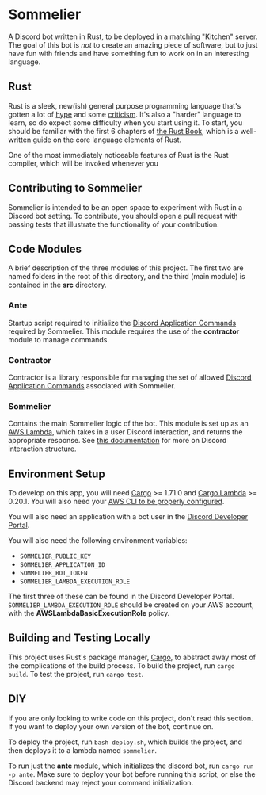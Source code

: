 # Sommelier
A Discord bot written in Rust, to be deployed in a matching "Kitchen" server. The goal of this bot is _not_ to create an amazing piece of software, but to just have fun with friends and have something fun to work on in an interesting language. 

## Rust
Rust is a sleek, new(ish) general purpose programming language that's gotten a lot of [hype](https://dev.to/somedood/rust-reviewed-is-the-hype-justified-1pa1) and some [criticism](https://www.reddit.com/r/rustjerk/). It's also a "harder" language to learn, so do expect some difficulty when you start using it. To start, you should be familiar with the first 6 chapters of [the Rust Book](https://doc.rust-lang.org/book/), which is a well-written guide on the core language elements of Rust.

One of the most immediately noticeable features of Rust is the Rust compiler, which will be invoked whenever you 

## Contributing to Sommelier
Sommelier is intended to be an open space to experiment with Rust in a Discord bot setting. To contribute, you should open a pull request with passing tests that illustrate the functionality of your contribution. 

## Code Modules
A brief description of the three modules of this project. The first two are named folders in the root of this directory, and the third (main module) is contained in the **src** directory.

### Ante
Startup script required to initialize the [Discord Application Commands](https://discord.com/developers/docs/interactions/application-commands) required by Sommelier. This module requires the use of the **contractor** module to manage commands.

### Contractor
Contractor is a library responsible for managing the set of allowed [Discord Application Commands](https://discord.com/developers/docs/interactions/application-commands) associated with Sommelier.

### Sommelier
Contains the main Sommelier logic of the bot. This module is set up as an [AWS Lambda](https://aws.amazon.com/lambda/), which takes in a user Discord interaction, and returns the appropriate response. See [this documentation](https://discord.com/developers/docs/interactions/receiving-and-responding) for more on Discord interaction structure.

## Environment Setup

To develop on this app, you will need [Cargo](https://github.com/rust-lang/cargo) >= 1.71.0 and [Cargo Lambda](https://www.cargo-lambda.info/) >= 0.20.1. You will also need your [AWS CLI to be properly configured](https://docs.aws.amazon.com/cli/latest/userguide/cli-chap-configure.html). 

You will also need an application with a bot user in the [Discord Developer Portal](https://discord.com/developers/applications). 

You will also need the following environment variables: 
- `SOMMELIER_PUBLIC_KEY`
- `SOMMELIER_APPLICATION_ID`
- `SOMMELIER_BOT_TOKEN`
- `SOMMELIER_LAMBDA_EXECUTION_ROLE`

The first three of these can be found in the Discord Developer Portal. `SOMMELIER_LAMBDA_EXECUTION_ROLE` should be created on your AWS account, with the **AWSLambdaBasicExecutionRole** policy. 

## Building and Testing Locally

This project uses Rust's package manager, [Cargo](https://doc.rust-lang.org/cargo/), to abstract away most of the complications of the build process. To build the project, run `cargo build`. To test the project, run `cargo test`. 

## DIY
If you are only looking to write code on this project, don't read this section. If you want to deploy your own version of the bot, continue on.

To deploy the project, run `bash deploy.sh`, which builds the project, and then deploys it to a lambda named `sommelier`. 

To run just the **ante** module, which initializes the discord bot, run `cargo run -p ante`. Make sure to deploy your bot before running this script, or else the Discord backend may reject your command initialization.
